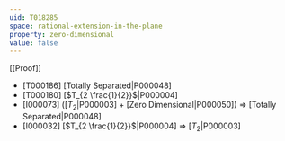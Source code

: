 ```yaml
---
uid: T018285
space: rational-extension-in-the-plane
property: zero-dimensional
value: false
---
```

[[Proof]]

* [T000186] [Totally Separated|P000048]
* [T000180] [$T_{2 \frac{1}{2}}$|P000004]
* [I000073] ([$T_2$|P000003] + [Zero Dimensional|P000050]) => [Totally Separated|P000048]
* [I000032] [$T_{2 \frac{1}{2}}$|P000004] => [$T_2$|P000003]

